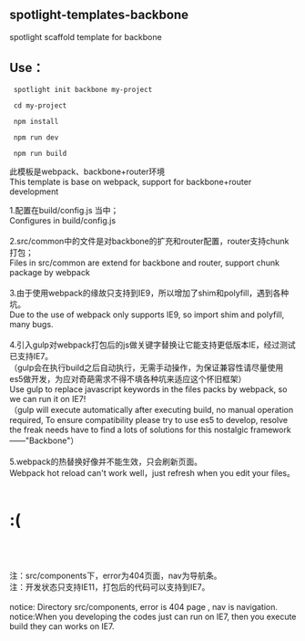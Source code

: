 
## spotlight-templates-backbone
spotlight scaffold template for backbone<br>

## Use：

     spotlight init backbone my-project

     cd my-project

     npm install

     npm run dev

     npm run build

此模板是webpack、backbone+router环境<br>
This template is base on webpack, support for backbone+router development <br>

1.配置在build/config.js 当中；<br>
  Configures in build/config.js <br><br>
2.src/common中的文件是对backbone的扩充和router配置，router支持chunk打包；<br>
  Files in src/common are extend for backbone and router, support chunk package by webpack<br><br>
3.由于使用webpack的缘故只支持到IE9，所以增加了shim和polyfill，遇到各种坑。<br>
  Due to the use of webpack only supports IE9, so import shim and polyfill, many bugs.<br><br>
4.引入gulp对webpack打包后的js做关键字替换让它能支持更低版本IE，经过测试已支持IE7。<br>
（gulp会在执行build之后自动执行，无需手动操作，为保证兼容性请尽量使用es5做开发，为应对奇葩需求不得不填各种坑来适应这个怀旧框架）<br>
  Use gulp to replace javascript keywords in the files packs by webpack, so we can run it on IE7!<br>
（gulp will execute automatically after executing build, no manual operation required, To ensure compatibility please try to use es5 to develop, resolve the freak needs have to find a lots of solutions for this nostalgic framework ——"Backbone"）<br><br>
5.webpack的热替换好像并不能生效，只会刷新页面。<br>
Webpack hot reload can't work well，just refresh when you edit your files。<br>
<br>

# :(

<br><br><br>
注：src/components下，error为404页面，nav为导航条。<br>
注：开发状态只支持IE11，打包后的代码可以支持到IE7。<br>
<br>
notice: Directory src/components, error is 404 page , nav is navigation.<br>
notice:When you developing the codes just can run on IE7, then you execute build they can works on IE7.
